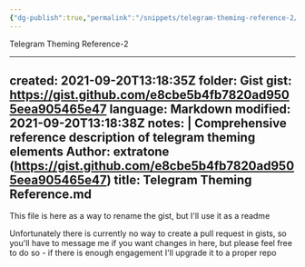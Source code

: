 ```yaml
---
{"dg-publish":true,"permalink":"/snippets/telegram-theming-reference-2/","dgHomeLink":true,"dgPassFrontmatter":false}
---
```


Telegram Theming Reference-2

---
created: 2021-09-20T13:18:35Z
folder: Gist
gist: https://gist.github.com/e8cbe5b4fb7820ad9505eea905465e47
language: Markdown
modified: 2021-09-20T13:18:38Z
notes: |
    Comprehensive reference description of telegram theming elements
    Author: extratone (https://gist.github.com/e8cbe5b4fb7820ad9505eea905465e47)
title: Telegram Theming Reference.md
---

This file is here as a way to rename the gist, but I'll use it as a readme

Unfortunately there is currently no way to create a pull request in gists, so 
you'll have to message me if you want changes in here, but please feel free to 
do so - if there is enough engagement I'll upgrade it to a proper repo